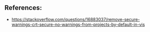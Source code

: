 

## References:
* https://stackoverflow.com/questions/16883037/remove-secure-warnings-crt-secure-no-warnings-from-projects-by-default-in-vis